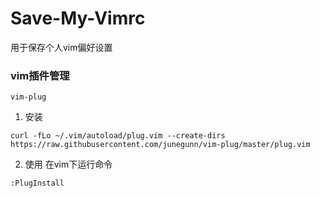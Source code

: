 # Save-My-Vimrc
用于保存个人vim偏好设置

### vim插件管理
`vim-plug`
1. 安装
```
curl -fLo ~/.vim/autoload/plug.vim --create-dirs https://raw.githubusercontent.com/junegunn/vim-plug/master/plug.vim
```
2. 使用
在vim下运行命令
```
:PlugInstall
```
